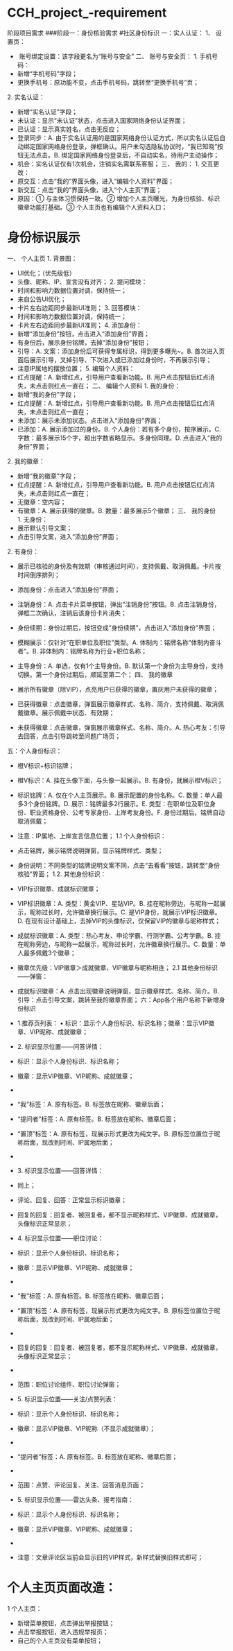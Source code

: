 # CCH_project_-requirement
阶段项目需求
###阶段一：身份核验需求
#社区身份标识
一：实人认证：
1、 设置页：
*  账号绑定设置：该字段更名为“账号与安全”
二、 账号与安全页：
1. 手机号码：
* 新增“手机号码”字段；
* 更换手机号：原功能不变，点击手机号码，跳转至“更换手机号”页；

2. 实名认证：
* 新增“实名认证”字段；
* 未认证：显示“未认证”状态，点击进入国家网络身份认证界面；
* 已认证：显示真实姓名，点击无反应；
* 登录同步：A. 由于实名认证用的是国家网络身份认证方式，所以实名认证后自动绑定国家网络身份登录，弹框确认。用户未勾选隐私协议时，“我已知晓”按钮无法点击。B. 绑定国家网络身份登录后，不自动实名，待用户主动操作；
* 机会：实名认证仅有1次机会，注销实名需联系客服；
三、 我的：
1. 交互更改：
* 原交互：点击“我的”界面头像，进入“编辑个人资料”界面；
* 新交互：点击“我的”界面头像，进入“个人主页”界面；
* 原因：① 与主体习惯保持一致。② 增加个人主页曝光，为身份核验、标识徽章功能打基础。③ 个人主页也有编辑个人资料入口；

# 身份标识展示
一、 个人主页
1. 背景图：
* UI优化；（优先级低）
* 头像、昵称、IP、宣言没有对齐；
2. 提问模块：
* 时间和影响力数据位置对调，保持统一；
* 来自公告UI优化；
* 卡片左右边距同步最新UI准则；
3. 回答模块：
* 时间和影响力数据位置对调，保持统一；
* 卡片左右边距同步最新UI准则；
4. 添加身份：
* 新增“添加身份”按钮，点击进入“添加身份”界面；
* 有身份后，展示身份铭牌，去掉“添加身份”按钮；
* 引导：A. 文案：添加身份后可获得专属标识，得到更多曝光~。B. 首次进入页面后展示引导，叉掉引导、下次进入或已添加过身份时，不再展示引导；
* 注意IP属地的摆放位置；
5. 编辑个人资料：
* 红点提醒：A. 新增红点，引导用户查看新功能。B. 用户点击按钮后红点消失，未点击则红点一直在；
二、 编辑个人资料
1. 我的身份：
* 新增“我的身份”字段；
* 红点提醒：A. 新增红点，引导用户查看新功能。B. 用户点击按钮后红点消失，未点击则红点一直在；
* 未添加：展示未添加状态。点击进入“添加身份”界面；
* 已添加：A. 展示添加过的身份。B. 个人身份：若有多个身份，按序展示。C. 字数：最多展示15个字，超出字数省略显示。多身份同理。D. 点击进入“我的身份”界面；

2. 我的徽章：
* 新增“我的徽章”字段；
* 红点提醒：A. 新增红点，引导用户查看新功能。B. 用户点击按钮后红点消失，未点击则红点一直在；
* 无徽章：空内容；
* 有徽章：A. 展示获得的徽章。B. 数量：最多展示5个徽章；
三、 我的身份
1. 无身份：
* 展示默认引导文案；
* 点击引导文案，进入“添加身份”界面；

2. 有身份：
* 展示已核验的身份及有效期（审核通过时间），支持佩戴、取消佩戴。卡片按时间倒序排列；
* 添加身份：点击进入“添加身份”界面；
* 注销身份：A. 点击卡片菜单按钮，弹出“注销身份”按钮。B. 点击注销身份，弹框二次确认，注销后该身份卡片消失；
* 身份续期：身份过期后，按钮变成“身份续期”，点击进入“添加身份”界面；
* 模糊展示：仅针对“在职单位及职位”类型。A. 体制内：铭牌名称“体制内奋斗者”。B. 非体制内：铭牌名称为行业+职位名称；
* 主导身份：A. 单选，仅有1个主导身份。B. 默认第一个身份为主导身份，支持切换。第一个身份过期后，顺延至第二个；
四、 我的徽章
* 展示所有徽章（除VIP），点亮用户已获得的徽章，置灰用户未获得的徽章；

* 已获得徽章：点击徽章，弹窗展示徽章样式、名称、简介，支持佩戴、取消佩戴徽章。展示佩戴中状态、有效期；

* 未获得徽章：点击徽章，弹窗展示徽章样式、名称、简介。A. 热心考友：引导去回答，点击引导跳转至问题广场页；

五：个人身份标识：
* 橙V标识+标识铭牌；
* 橙V标识：A. 挂在头像下面，与头像一起展示。B. 有身份，就展示橙V标识；

* 标识铭牌：A. 仅在个人主页展示。B. 展示配置的身份名称。C. 数量：单人最多3个身份铭牌。D. 展示：铭牌最多2行展示。E. 类型：在职单位及职位身份、职业资格身份、公考专家身份、上岸考友身份。F. 身份过期后，铭牌自动取消佩戴；

* 注意：IP属地、上岸宣言信息位置；
1.1 个人身份标识：
* 点击铭牌，展示铭牌说明弹窗，显示铭牌样式、类型；
* 身份说明：不同类型的铭牌说明文案不同，点击“去看看”按钮，跳转至“身份核验”界面；
1.2. 其他身份标识：
* VIP标识徽章、成就标识徽章；
* VIP标识徽章：A. 类型：黄金VIP、星钻VIP。B. 挂在昵称旁边，与昵称一起展示，昵称过长时，允许徽章换行展示。C. 是VIP身份，就展示VIP标识徽章。D. 在现有设计基础上，去掉VIP的头像标识，仅保留VIP的徽章与昵称样式；

* 成就标识徽章：A. 类型：热心考友、申论学霸、行测学霸、公考学霸。B. 挂在昵称旁边，与昵称一起展示，昵称过长时，允许徽章换行展示。C. 数量：单人最多佩戴3个徽章；

* 徽章优先级：VIP徽章＞成就徽章，VIP徽章与昵称相连；
2.1 其他身份标识——弹窗：
* 成就标识徽章：A. 点击出现徽章说明弹窗，显示徽章样式、名称、简介。B. 引导：点击引导文案，跳转至我的徽章界面；
六：App各个用户名称下新增身份标识
* 1.推荐页列表：	•	标识：显示个人身份标识、标识名称；徽章：显示VIP徽章、VIP昵称、成就徽章；
* 2. 标识显示位置——问答详情：
* 标识：显示个人身份标识、标识名称；
* 徽章：显示VIP徽章、VIP昵称、成就徽章；
* 
* “我”标签：A. 原有标签。B. 标签放在昵称、徽章后面；
* “提问者”标签：A. 原有标签。B. 标签放在昵称、徽章后面；
* “置顶”标签：A. 原有标签，现展示形式更改为纯文字。B. 原标签位置位于昵称后面，现改到时间、IP属地后面；
* 
* 3. 标识显示位置——回答详情：
* 同上；
* 评论、回复、回答：正常显示标识徽章；
* 回复的回复：回复者、被回复者，都不显示昵称样式、VIP徽章、成就徽章，头像标识正常显示；
* 4. 标识显示位置——职位讨论：
* 标识：显示个人身份标识、标识名称；
* 徽章：显示VIP徽章、VIP昵称、成就徽章；
* 
* “我”标签：A. 原有标签。B. 标签放在昵称、徽章后面；
* “置顶”标签：A. 原有标签，现展示形式更改为纯文字。B. 原标签位置位于昵称后面，现改到时间、IP属地后面；
* 
* 回复的回复：回复者、被回复者，都不显示昵称样式、VIP徽章、成就徽章，头像标识正常显示；
* 
* 范围：职位讨论组件、职位讨论弹窗；
* 5. 标识显示位置——关注/点赞列表：
* 标识：显示个人身份标识、标识名称；
* 徽章：显示VIP徽章、VIP昵称（不显示成就徽章）；
* 
* “提问者”标签：A. 原有标签。B. 标签放在昵称、徽章后面；
* 
* 范围：点赞、评论回复、关注、回答消息页面；
* 5. 标识显示位置——雷达头条、报考指南：
* 标识：显示个人身份标识、标识名称；
* 徽章：显示VIP徽章、VIP昵称、成就徽章；
* 
* 注意：文章评论区当前会显示旧的VIP样式，新样式替换旧样式即可；

# 个人主页页面改造：
1 个人主页：
* 新增菜单按钮，点击弹出举报按钮；
* 点击举报按钮，进入违规举报页；
* 自己的个人主页没有菜单按钮；
